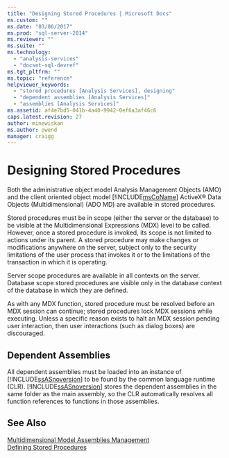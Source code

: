 ```yaml
---
title: "Designing Stored Procedures | Microsoft Docs"
ms.custom: ""
ms.date: "03/06/2017"
ms.prod: "sql-server-2014"
ms.reviewer: ""
ms.suite: ""
ms.technology: 
  - "analysis-services"
  - "docset-sql-devref"
ms.tgt_pltfrm: ""
ms.topic: "reference"
helpviewer_keywords: 
  - "stored procedures [Analysis Services], designing"
  - "dependent assemblies [Analysis Services]"
  - "assemblies [Analysis Services]"
ms.assetid: af4e7bd5-041b-4a40-9942-0ef6a3af46c6
caps.latest.revision: 27
author: minewiskan
ms.author: owend
manager: craigg
---
```

# Designing Stored Procedures
  Both the administrative object model Analysis Management Objects (AMO) and the client oriented object model [!INCLUDE[msCoName](../../includes/msconame-md.md)] ActiveX® Data Objects (Multidimensional) (ADO MD) are available in stored procedures.  
  
 Stored procedures must be in scope (either the server or the database) to be visible at the Multidimensional Expressions (MDX) level to be called. However, once a stored procedure is invoked, its scope is not limited to actions under its parent. A stored procedure may make changes or modifications anywhere on the server, subject only to the security limitations of the user process that invokes it or to the limitations of the transaction in which it is operating.  
  
 Server scope procedures are available in all contexts on the server. Database scope stored procedures are visible only in the database context of the database in which they are defined.  
  
 As with any MDX function, stored procedure must be resolved before an MDX session can continue; stored procedures lock MDX sessions while executing. Unless a specific reason exists to halt an MDX session pending user interaction, then user interactions (such as dialog boxes) are discouraged.  
  
## Dependent Assemblies  
 All dependent assemblies must be loaded into an instance of [!INCLUDE[ssASnoversion](../../includes/ssasnoversion-md.md)] to be found by the common language runtime (CLR). [!INCLUDE[ssASnoversion](../../includes/ssasnoversion-md.md)] stores the dependent assemblies in the same folder as the main assembly, so the CLR automatically resolves all function references to functions in those assemblies.  
  
## See Also  
 [Multidimensional Model Assemblies Management](../multidimensional-models/multidimensional-model-assemblies-management.md)   
 [Defining Stored Procedures](../multidimensional-models-extending-olap-stored-procedures/defining-stored-procedures.md)  
  
  
